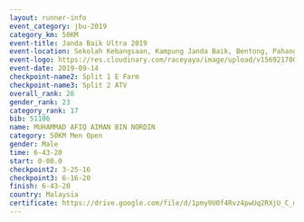 ```yaml
---
layout: runner-info 
event_category: jbu-2019 
category_km: 50KM 
event-title: Janda Baik Ultra 2019
event-location: Sekolah Kebangsaan, Kampung Janda Baik, Bentong, Pahang, Malaysia 
event-logo: https://res.cloudinary.com/raceyaya/image/upload/v1569217009/logo/janda-baik_vch1pc.jpg 
event-date: 2019-09-14 
checkpoint-name2: Split 1 E Farm 
checkpoint-name3: Split 2 ATV 
overall_rank: 26
gender_rank: 23
category_rank: 17
bib: 51106
name: MUHAMMAD AFIQ AIMAN BIN NORDIN
category: 50KM Men Open
gender: Male
time: 6-43-20
start: 0-00.0
checkpoint2: 3-25-16
checkpoint3: 6-16-20
finish: 6-43-20
country: Malaysia
certificate: https://drive.google.com/file/d/1pmy9U0f4Rvz4pwUq2RXjU_C_m2LSVpCk/view?usp=sharing
---
```

